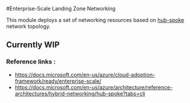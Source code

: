 #Enterprise-Scale Landing Zone Networking

This module deploys a set of networking resources based on [hub-spoke](https://docs.microsoft.com/en-us/azure/architecture/reference-architectures/hybrid-networking/hub-spoke?tabs=cli) network topology. 
  
## Currently WIP

### Reference links :

- https://docs.microsoft.com/en-us/azure/cloud-adoption-framework/ready/enterprise-scale/
- https://docs.microsoft.com/en-us/azure/architecture/reference-architectures/hybrid-networking/hub-spoke?tabs=cli 

